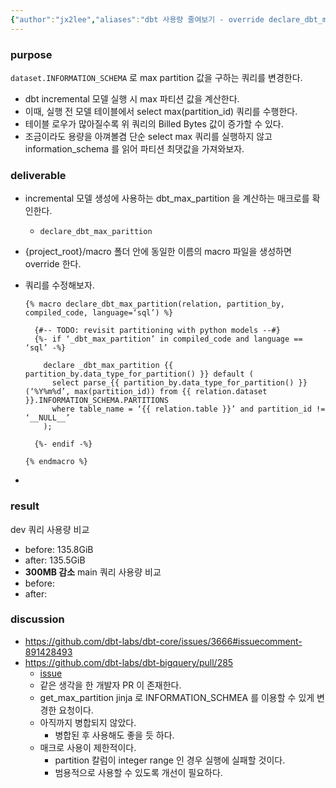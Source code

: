 ```yaml
---
{"author":"jx2lee","aliases":"dbt 사용량 줄여보기 - override declare_dbt_max_partition 매크로","created":"2023-06-20 14:05","last-updated":"2023-08-08 21:01","tags":["dbt","macro"],"dg-publish":true,"dg-home-link":false,"dg-show-local-graph":true,"dg-show-backlinks":true,"dg-show-toc":false,"dg-show-inline-title":false,"dg-show-file-tree":false,"dg-enable-search":true,"dg-link-preview":true,"dg-show-tags":true,"dg-pass-frontmatter":"ture","permalink":"/data/dbt/__/declare_dbt_max_partition marco/","dgPassFrontmatter":"ture","dgShowBacklinks":true,"dgShowLocalGraph":true,"dgEnableSearch":true,"dgLinkPreview":true,"dgShowTags":true,"noteIcon":""}
---
```




### purpose


`dataset.INFORMATION_SCHEMA` 로 max partition 값을 구하는 쿼리를 변경한다.

- dbt incremental 모델 실행 시 max 파티션 값을 계산한다.
- 이때, 실행 전 모델 테이블에서 select max(partition_id) 쿼리를 수행한다.
- 테이블 로우가 많아질수록 위 쿼리의 Billed Bytes 값이 증가할 수 있다.
- 조금이라도 용량을 아껴볼겸 단순 select max 쿼리를 실행하지 않고 information_schema 를 읽어 파티션 최댓값을 가져와보자.


### deliverable


- incremental 모델 생성에 사용하는 dbt_max_partition 을 계산하는 매크로를 확인한다.
	- `declare_dbt_max_parittion`
- {project_root}/macro 폴더 안에 동일한 이름의 macro 파일을 생성하면 override 한다.
- 쿼리를 수정해보자.

	```jinja2
	{% macro declare_dbt_max_partition(relation, partition_by, compiled_code, language=‘sql’) %}
	
	  {#-- TODO: revisit partitioning with python models --#}
	  {%- if ‘_dbt_max_partition’ in compiled_code and language == ‘sql’ -%}
	
	    declare _dbt_max_partition {{ partition_by.data_type_for_partition() }} default (
	      select parse_{{ partition_by.data_type_for_partition() }}(‘%Y%m%d’, max(partition_id)) from {{ relation.dataset }}.INFORMATION_SCHEMA.PARTITIONS
	      where table_name = ‘{{ relation.table }}’ and partition_id != ‘__NULL__’
	    );
	
	  {%- endif -%}
	
	{% endmacro %}
	```
- 

### result

dev 쿼리 사용량 비교
- before: 135.8GiB
- after: 135.5GiB
- **300MB 감소**
main 쿼리 사용량 비교
- before: 
- after: 


### discussion


- https://github.com/dbt-labs/dbt-core/issues/3666#issuecomment-891428493
- https://github.com/dbt-labs/dbt-bigquery/pull/285
  - [issue](https://github.com/dbt-labs/dbt-bigquery/issues/286)
  - 같은 생각을 한 개발자 PR 이 존재한다.
  - get_max_partition jinja 로 INFORMATION_SCHMEA 를 이용할 수 있게 변경한 요청이다.
  - 아직까지 병합되지 않았다.
    - 병합된 후 사용해도 좋을 듯 하다.
  - 매크로 사용이 제한적이다.
      - partition 칼럼이 integer range 인 경우 실행에 실패할 것이다.
      - 범용적으로 사용할 수 있도록 개선이 필요하다.
